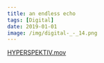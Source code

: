 ```yaml
---
title: an endless echo
tags: [Digital]
date: 2019-01-01
image: /img/digital-_-_14.png
---
```


[HYPERSPEKTIV.mov](an%20endless%20echo%20e5b1ba882d80460ab5dcff405a9f0d9e/HYPERSPEKTIV.mov)